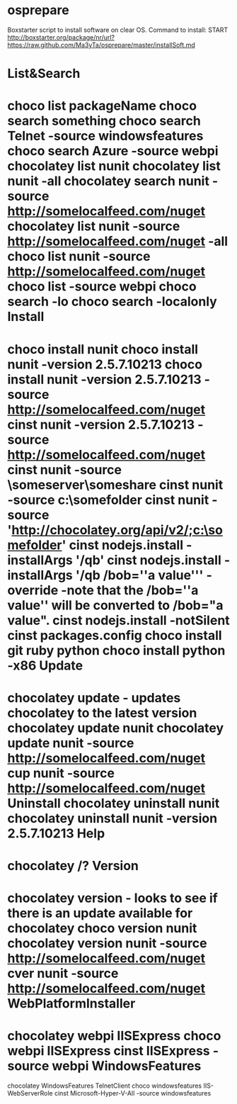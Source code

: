 osprepare
=========

Boxstarter script to install software on clear OS.
Command to install:
START http://boxstarter.org/package/nr/url?https://raw.github.com/Ma3yTa/osprepare/master/installSoft.md

List&Search
=========
choco list packageName
choco search something
choco search Telnet -source windowsfeatures
choco search Azure -source webpi
chocolatey list nunit chocolatey list nunit -all
chocolatey search nunit -source http://somelocalfeed.com/nuget
chocolatey list nunit -source http://somelocalfeed.com/nuget -all
choco list nunit -source http://somelocalfeed.com/nuget
choco list -source webpi
choco search -lo choco search -localonly
Install
=========
choco install nunit
choco install nunit -version 2.5.7.10213
choco install nunit -version 2.5.7.10213 -source http://somelocalfeed.com/nuget
cinst nunit -version 2.5.7.10213 -source http://somelocalfeed.com/nuget
cinst nunit -source \\someserver\someshare
cinst nunit -source c:\somefolder
cinst nunit -source 'http://chocolatey.org/api/v2/;c:\somefolder'
cinst nodejs.install -installArgs '/qb'
cinst nodejs.install -installArgs '/qb /bob=''a value''' -override -note that the /bob=''a value'' will be converted to /bob="a value".
cinst nodejs.install -notSilent
cinst packages.config
choco install git ruby python
choco install python -x86
Update
=========
chocolatey update - updates chocolatey to the latest version
chocolatey update nunit
chocolatey update nunit -source http://somelocalfeed.com/nuget
cup nunit -source http://somelocalfeed.com/nuget
Uninstall
chocolatey uninstall nunit
chocolatey uninstall nunit -version 2.5.7.10213
Help
=========
chocolatey /?
Version
=========
chocolatey version - looks to see if there is an update available for chocolatey
choco version nunit
chocolatey version nunit -source http://somelocalfeed.com/nuget
cver nunit -source http://somelocalfeed.com/nuget
WebPlatformInstaller
=========
chocolatey webpi IISExpress
choco webpi IISExpress
cinst IISExpress -source webpi
WindowsFeatures
=========
chocolatey WindowsFeatures TelnetClient
choco windowsfeatures IIS-WebServerRole
cinst Microsoft-Hyper-V-All -source windowsfeatures

